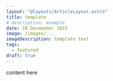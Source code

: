 ```yaml
---
layout: "@layouts/ArticleLayout.astro"
title: template
# description: example
date: 10 Decemeber 2023
image: /images/...
imageDescription: template text
tags:
  - featured
draft: true
---
```


content here